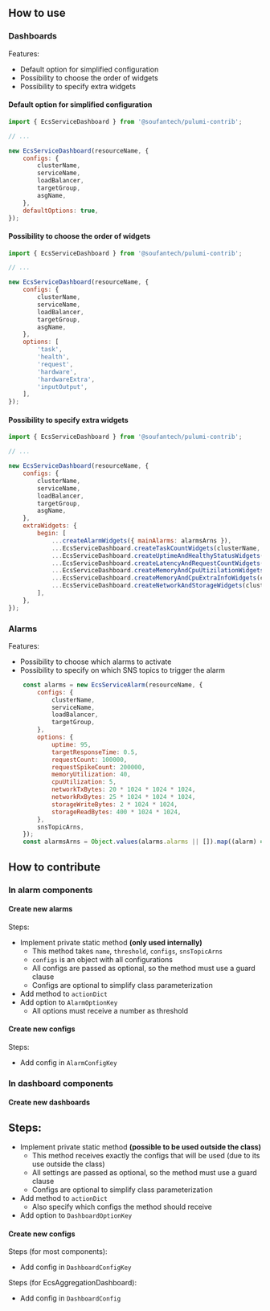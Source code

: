 How to use
----------

### Dashboards

Features:

- Default option for simplified configuration
- Possibility to choose the order of widgets
- Possibility to specify extra widgets

#### Default option for simplified configuration

```javascript
import { EcsServiceDashboard } from '@soufantech/pulumi-contrib';

// ...

new EcsServiceDashboard(resourceName, {
    configs: {
        clusterName,
        serviceName,
        loadBalancer,
        targetGroup,
        asgName,
    },
    defaultOptions: true,
});
```

#### Possibility to choose the order of widgets

```javascript
import { EcsServiceDashboard } from '@soufantech/pulumi-contrib';

// ...

new EcsServiceDashboard(resourceName, {
    configs: {
        clusterName,
        serviceName,
        loadBalancer,
        targetGroup,
        asgName,
    },
    options: [
        'task',
        'health',
        'request',
        'hardware',
        'hardwareExtra',
        'inputOutput',
    ],
});
```

#### Possibility to specify extra widgets

```javascript
import { EcsServiceDashboard } from '@soufantech/pulumi-contrib';

// ...

new EcsServiceDashboard(resourceName, {
    configs: {
        clusterName,
        serviceName,
        loadBalancer,
        targetGroup,
        asgName,
    },
    extraWidgets: {
        begin: [
            ...createAlarmWidgets({ mainAlarms: alarmsArns }),
            ...EcsServiceDashboard.createTaskCountWidgets(clusterName, serviceName, asgName),
            ...EcsServiceDashboard.createUptimeAndHealthyStatusWidgets(loadBalancer, targetGroup),
            ...EcsServiceDashboard.createLatencyAndRequestCountWidgets(loadBalancer, targetGroup),
            ...EcsServiceDashboard.createMemoryAndCpuUtizilationWidgets(clusterName, serviceName),
            ...EcsServiceDashboard.createMemoryAndCpuExtraInfoWidgets(clusterName, serviceName),
            ...EcsServiceDashboard.createNetworkAndStorageWidgets(clusterName, serviceName),
        ],
    },
});
```

### Alarms

Features:

- Possibility to choose which alarms to activate
- Possibility to specify on which SNS topics to trigger the alarm

```javascript
    const alarms = new EcsServiceAlarm(resourceName, {
        configs: {
            clusterName,
            serviceName,
            loadBalancer,
            targetGroup,
        },
        options: {
            uptime: 95,
            targetResponseTime: 0.5,
            requestCount: 100000,
            requestSpikeCount: 200000,
            memoryUtilization: 40,
            cpuUtilization: 5,
            networkTxBytes: 20 * 1024 * 1024 * 1024,
            networkRxBytes: 25 * 1024 * 1024 * 1024,
            storageWriteBytes: 2 * 1024 * 1024,
            storageReadBytes: 400 * 1024 * 1024,
        },
        snsTopicArns,
    });
    const alarmsArns = Object.values(alarms.alarms || []).map((alarm) => alarm.arn);
```

How to contribute
-----------------

### In alarm components

#### Create new alarms

Steps:

- Implement private static method **(only used internally)**
  - This method takes `name`, `threshold`, `configs`, `snsTopicArns`
  - `configs` is an object with all configurations
  - All configs are passed as optional, so the method must use a guard clause
  - Configs are optional to simplify class parameterization
- Add method to `actionDict`
- Add option to `AlarmOptionKey`
  - All options must receive a number as threshold

#### Create new configs

Steps:

- Add config in `AlarmConfigKey`

### In dashboard components

#### Create new dashboards

Steps:
- 
- Implement private static method **(possible to be used outside the class)**
  - This method receives exactly the configs that will be used (due to its use outside the class)
  - All settings are passed as optional, so the method must use a guard clause
  - Configs are optional to simplify class parameterization
- Add method to `actionDict`
  - Also specify which configs the method should receive
- Add option to `DashboardOptionKey`

#### Create new configs

Steps (for most components):

- Add config in `DashboardConfigKey`

Steps (for EcsAggregationDashboard):

- Add config in `DashboardConfig`